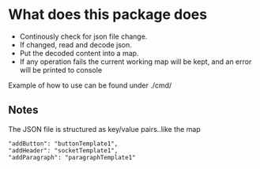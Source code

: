 # What does this package does

* Continously check for json file change.
* If changed, read and decode json.
* Put the decoded content into a map.
* If any operation fails the current working map will be kept, and an error will be printed to console

Example of how to use can be found under ./cmd/

## Notes

The JSON file is structured as key/value pairs..like the map

    "addButton": "buttonTemplate1",
    "addHeader": "socketTemplate1",
    "addParagraph": "paragraphTemplate1"
